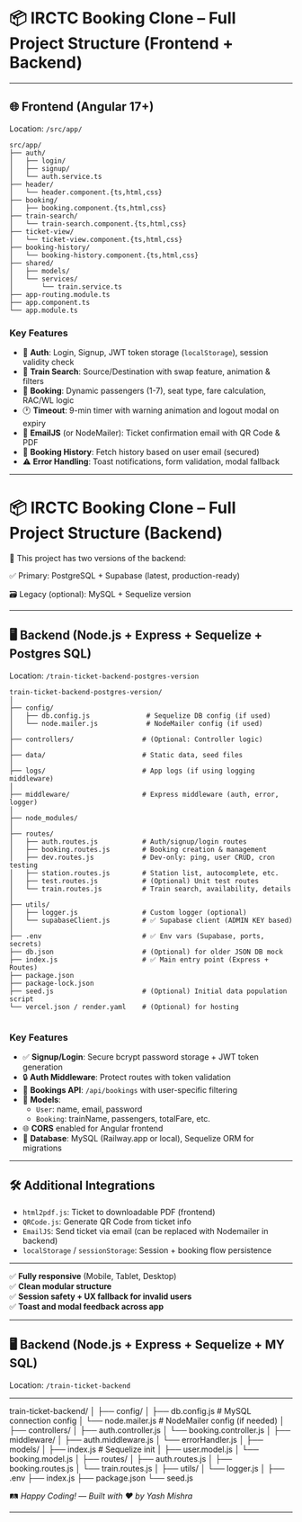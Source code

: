 
# 📦 IRCTC Booking Clone – Full Project Structure (Frontend + Backend)

---

## 🌐 Frontend (Angular 17+)
Location: `/src/app/`

```
src/app/
├── auth/
│   ├── login/
│   ├── signup/
│   └── auth.service.ts
├── header/
│   └── header.component.{ts,html,css}
├── booking/
│   ├── booking.component.{ts,html,css}
├── train-search/
│   └── train-search.component.{ts,html,css}
├── ticket-view/
│   └── ticket-view.component.{ts,html,css}
├── booking-history/
│   └── booking-history.component.{ts,html,css}
├── shared/
│   ├── models/
│   └── services/
│       └── train.service.ts
├── app-routing.module.ts
├── app.component.ts
└── app.module.ts
```

### Key Features

- 🔐 **Auth**: Login, Signup, JWT token storage (`localStorage`), session validity check
- 🚆 **Train Search**: Source/Destination with swap feature, animation & filters
- 📄 **Booking**: Dynamic passengers (1-7), seat type, fare calculation, RAC/WL logic
- 🕐 **Timeout**: 9-min timer with warning animation and logout modal on expiry
- 📧 **EmailJS** (or NodeMailer): Ticket confirmation email with QR Code & PDF
- 📜 **Booking History**: Fetch history based on user email (secured)
- ⚠️ **Error Handling**: Toast notifications, form validation, modal fallback

---

# 📦 IRCTC Booking Clone – Full Project Structure (Backend)
🔁 This project has two versions of the backend:

✅ Primary: PostgreSQL + Supabase (latest, production-ready)

🗃️ Legacy (optional): MySQL + Sequelize version

-------------------------------------------------------------------------------------------------------------------------

## 🖥️ Backend (Node.js + Express + Sequelize + Postgres SQL)
Location: `/train-ticket-backend-postgres-version`

```
train-ticket-backend-postgres-version/
│
├── config/
│   ├── db.config.js              # Sequelize DB config (if used)
│   └── node.mailer.js            # NodeMailer config (if used)
│
├── controllers/                 # (Optional: Controller logic)
│
├── data/                        # Static data, seed files
│
├── logs/                        # App logs (if using logging middleware)
│
├── middleware/                  # Express middleware (auth, error, logger)
│
├── node_modules/
│
├── routes/
│   ├── auth.routes.js           # Auth/signup/login routes
│   ├── booking.routes.js        # Booking creation & management
│   ├── dev.routes.js            # Dev-only: ping, user CRUD, cron testing
│   ├── station.routes.js        # Station list, autocomplete, etc.
│   ├── test.routes.js           # (Optional) Unit test routes
│   └── train.routes.js          # Train search, availability, details
│
├── utils/
│   ├── logger.js                # Custom logger (optional)
│   └── supabaseClient.js        # ✅ Supabase client (ADMIN KEY based)
│
├── .env                         # ✅ Env vars (Supabase, ports, secrets)
├── db.json                      # (Optional) for older JSON DB mock
├── index.js                     # ✅ Main entry point (Express + Routes)
├── package.json
├── package-lock.json
├── seed.js                      # (Optional) Initial data population script
└── vercel.json / render.yaml    # (Optional) for hosting


```

### Key Features

- ✅ **Signup/Login**: Secure bcrypt password storage + JWT token generation
- 🔒 **Auth Middleware**: Protect routes with token validation
- 📝 **Bookings API**: `/api/bookings` with user-specific filtering
- 📂 **Models**:
  - `User`: name, email, password
  - `Booking`: trainName, passengers, totalFare, etc.
- 🌐 **CORS** enabled for Angular frontend
- 🐘 **Database**: MySQL (Railway.app or local), Sequelize ORM for migrations

---

## 🛠️ Additional Integrations

- `html2pdf.js`: Ticket to downloadable PDF (frontend)
- `QRCode.js`: Generate QR Code from ticket info
- `EmailJS`: Send ticket via email (can be replaced with Nodemailer in backend)
- `localStorage` / `sessionStorage`: Session + booking flow persistence

---

✅ **Fully responsive** (Mobile, Tablet, Desktop)  
✅ **Clean modular structure**  
✅ **Session safety + UX fallback for invalid users**  
✅ **Toast and modal feedback across app**

-------------------------------------------------------------------------------------------------------------------------



## 🖥️ Backend (Node.js + Express + Sequelize + MY SQL)
Location: `/train-ticket-backend`

---


train-ticket-backend/
│
├── config/
│   ├── db.config.js              # MySQL connection config
│   └── node.mailer.js            # NodeMailer config (if needed)
│
├── controllers/
│   ├── auth.controller.js
│   └── booking.controller.js
│
├── middleware/
│   ├── auth.middleware.js
│   └── errorHandler.js
│
├── models/
│   ├── index.js                  # Sequelize init
│   ├── user.model.js
│   └── booking.model.js
│
├── routes/
│   ├── auth.routes.js
│   ├── booking.routes.js
│   └── train.routes.js
│
├── utils/
│   └── logger.js
│
├── .env
├── index.js
├── package.json
└── seed.js

🛤️ *Happy Coding!* — *Built with ❤️ by Yash Mishra*

-------------------------------------------------------------------------------------------------------------------------